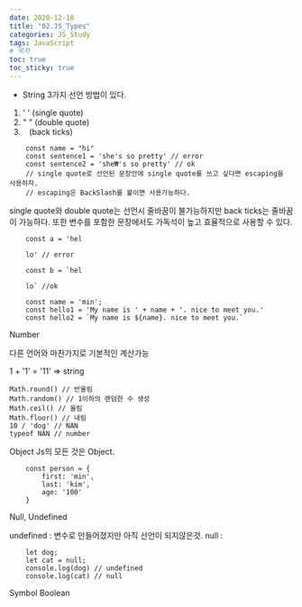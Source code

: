 ```yaml
---
date: 2020-12-18
title: "02.JS_Types"
categories: JS_Study
tags: JavaScript
# 목차
toc: true  
toc_sticky: true 
---
```


- String
3가지 선언 방법이 있다.
1. ' ' (single quote)
2. " " (double quote)
3. ` ` (back ticks)

```javascript=
    const name = "hi"
    const sentence1 = 'she's so pretty' // error
    const sentence2 = 'she₩'s so pretty' // ok
    // single quote로 선언된 문장안에 single quote를 쓰고 싶다면 escaping을 사용하자.
    // escaping은 BackSlash를 붙이면 사용가능하다.
```

single quote와 double quote는 선언시 줄바꿈이 불가능하지만 back ticks는 줄바꿈이 가능하다. 또한 변수를 포함한 문장에서도 가독석이 높고 효율적으로 사용할 수 있다.
```javascript=
    const a = 'hel
    
    lo' // error
    
    const b = `hel

    lo` //ok
```
```javascript=
    const name = 'min';
    const hello1 = 'My name is ' + name + '. nice to meet you.'
    const hello2 = `My name is ${name}. nice to meet you.`
```

Number

다른 언어와 마찬가지로 기본적인 계산가능

1 + '1' = '11' => string

```javascript=
Math.round() // 반올림
Math.random() // 1이하의 랜덤한 수 생성
Math.ceil() // 올림
Math.floor() // 내림
10 / 'dog' // NAN
typeof NAN // number
```

Object
Js의 모든 것은 Object.

```javascript=
    const person = {
        first: 'min',
        last: 'kim',
        age: '100'
    }
```


Null, Undefined

undefined : 변수로 만들어졌지만 아직 선언이 되지않은것.
null : 
```javascript=
    let dog; 
    let cat = null;
    console.log(dog) // undefined
    console.log(cat) // null
```
    


Symbol
Boolean